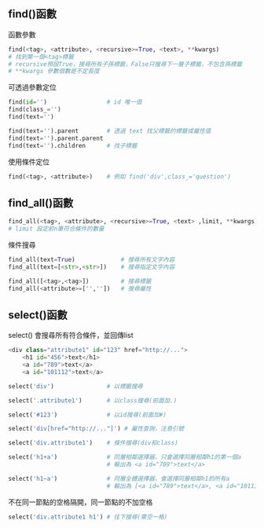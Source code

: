 
## find()函數
函數參數
```python
find(<tag>, <attribute>, <recursive>=True, <text>, **kwargs)
# 找到第一個<tag>標籤
# recursive預設True，搜尋所有子孫標籤，False只搜尋下一層子標籤，不包含孫標籤
# **kwargs 參數個數是不定長度
```

可透過參數定位
```python
find(id='')                 # id 唯一值
find(class_='')             
find(text='')

find(text='').parent        # 透過 text 找父標籤的標籤或屬性值
find(text='').parent.parent
find(text='').children      # 找子標籤
```
使用條件定位
```python
find(<tag>, <attribute>)    # 例如 find('div',class_='question')
```

## find_all()函數
```python
find_all(<tag>, <attribute>, <recursive>=True, <text> ,limit, **kwargs)
# limit 設定前n筆符合條件的數量
```
條件搜尋
```python
find_all(text=True)             # 搜尋所有文字內容
find_all(text=[<str>,<str>])    # 搜尋指定文字內容

find_all([<tag>,<tag>])         # 搜尋標籤
find_all(<attribute>=['',''])   # 搜尋屬性
```
## select()函數 
select() 會搜尋所有符合條件，並回傳list
```python
<div class="attribute1" id="123" href="http://...">
    <h1 id="456">text</h1>
    <a id="789">text</a>
    <a id="101112">text</a>

```
```python
select('div')               # 以標籤搜尋
```
```python
select('.attribute1')       # 以class搜尋(前面加.)
```

```python
select('#123')              # 以id搜尋(前面加#)
```

```python
select('div[href="http://..."]') # 屬性查詢，注意引號
```

```python
select('div.attribute1')    # 條件搜尋(div和class)
```

```python
select('h1+a')              # 同層相鄰選擇器，只會選擇同層相鄰h1的第一個a
                            # 輸出為 <a id="789">text</a>
```

```python
select('h1~a')              # 同層全體選擇器，會選擇同層相鄰h1的所有a
                            # 輸出為 [<a id="789">text</a>, <a id="101112">text</a>]
```

不在同一節點的空格隔開，同一節點的不加空格
```python
select('div.attribute1 h1') # 往下搜尋(需空一格)
```










